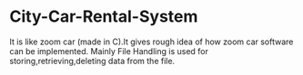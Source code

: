 # City-Car-Rental-System
It is like zoom car (made in C).It gives rough idea of how zoom car software can be implemented.      Mainly File Handling is used for storing,retrieving,deleting data from the file.
